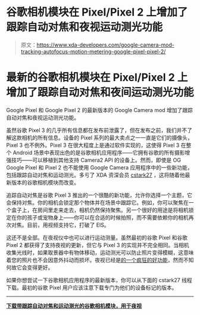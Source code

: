 # 谷歌相机模块在 Pixel/Pixel 2 上增加了跟踪自动对焦和夜视运动测光功能

> 原文：<https://www.xda-developers.com/google-camera-mod-tracking-autofocus-motion-metering-google-pixel-pixel-2/>

# 最新的谷歌相机模块在 Pixel/Pixel 2 上增加了跟踪自动对焦和夜间运动测光功能

Google Pixel 和 Google Pixel 2 的最新版本的 Google Camera mod 增加了跟踪自动对焦和夜视运动测光功能。

虽然谷歌 Pixel 3 的几乎所有信息都在发布前泄露了，但在发布之前，我们并不了解这款相机的所有信息。设备的 Pixel 系列的最大卖点之一一直是它们的摄像头，Pixel 3 也不例外。Pixel 3 在很大程度上是通过软件实现的，这使得 Pixel 3 在整个 Android 场景中表现出色的是谷歌相机应用程序——它拥有谷歌的所有摄影增强技巧——可以移植到其他支持 Camera2 API 的设备上。然而，即使是 OG Google Pixel 和 Pixel 2 也不能使用 Google Camera 应用程序中的一些新功能，包括跟踪自动对焦和运动测光。多亏了 XDA 资深会员 [cstark27](https://forum.xda-developers.com/member.php?u=2712580) ，这将随着他最新版本的谷歌相机模块而改变。

追踪自动对焦是谷歌 Pixel 3 推出的一个很酷的新功能，允许你选择一个主题，它会保持对焦。你的相机会锁定那个物体并在场景中跟踪它。例如，你可以聚焦在一个盒子上，在房间里走来走去，相机仍然保持聚焦。另一个很好的用途是将相机锁定在你的孩子或宠物身上——你可以在合适的时候拍照，而不需要依赖你的相机再次对焦。目前，用视频支持它，打破了 EIS。

这还不是全部。在夜视仪中也可以进行运动测量。虽然最初的谷歌 Pixel 和谷歌 Pixel 2 都获得了支持夜视的更新，但它与 Pixel 3 的实现并不完全相同。当相机收集光线时，如果取景器中有物体移动，运动测光可以防止照片变得模糊，这意味着您的照片也不会因意外抖动而损坏。夜视已经是[的一个疯狂的好功能](https://www.xda-developers.com/google-pixel-night-sight-google-camera-review/)，然而不知何故它会变得更好。

如果你想尝试一下谷歌相机应用程序的最新版本，你可以从下面的 cstark27 线程下载。最初的谷歌 Pixel 用户应该注意下载专门为他们的设备标记的版本。

* * *

[**下载带跟踪自动对焦和运动测光的谷歌相机模块，用于夜视**](https://forum.xda-developers.com/pixel-2-xl/themes/pixel-3-3-xl-exclusive-camera-features-t3853471/post78183854#post78183854)